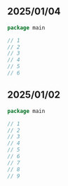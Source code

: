 ## 2025/01/04

```go
package main

// 1
// 2
// 3
// 4
// 5
// 6
```

## 2025/01/02

```go
package main

// 1
// 2
// 3
// 4
// 5
// 6
// 7
// 8
// 9
```
